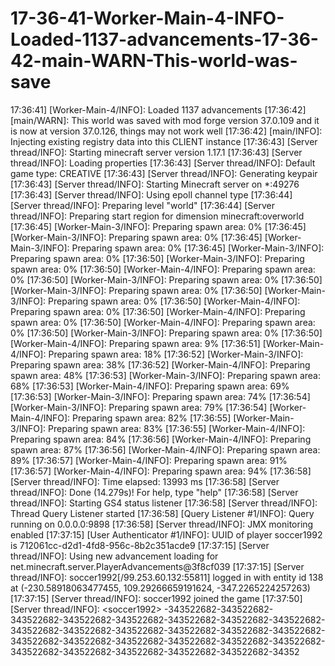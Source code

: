 # 17-36-41-Worker-Main-4-INFO-Loaded-1137-advancements-17-36-42-main-WARN-This-world-was-save
17:36:41] [Worker-Main-4/INFO]: Loaded 1137 advancements [17:36:42] [main/WARN]: This world was saved with mod forge version 37.0.109 and it is now at version 37.0.126, things may not work well [17:36:42] [main/INFO]: Injecting existing registry data into this CLIENT instance [17:36:43] [Server thread/INFO]: Starting minecraft server version 1.17.1 [17:36:43] [Server thread/INFO]: Loading properties [17:36:43] [Server thread/INFO]: Default game type: CREATIVE [17:36:43] [Server thread/INFO]: Generating keypair [17:36:43] [Server thread/INFO]: Starting Minecraft server on *:49276 [17:36:43] [Server thread/INFO]: Using epoll channel type [17:36:44] [Server thread/INFO]: Preparing level "world" [17:36:44] [Server thread/INFO]: Preparing start region for dimension minecraft:overworld [17:36:45] [Worker-Main-3/INFO]: Preparing spawn area: 0% [17:36:45] [Worker-Main-3/INFO]: Preparing spawn area: 0% [17:36:45] [Worker-Main-3/INFO]: Preparing spawn area: 0% [17:36:45] [Worker-Main-3/INFO]: Preparing spawn area: 0% [17:36:50] [Worker-Main-3/INFO]: Preparing spawn area: 0% [17:36:50] [Worker-Main-4/INFO]: Preparing spawn area: 0% [17:36:50] [Worker-Main-3/INFO]: Preparing spawn area: 0% [17:36:50] [Worker-Main-3/INFO]: Preparing spawn area: 0% [17:36:50] [Worker-Main-3/INFO]: Preparing spawn area: 0% [17:36:50] [Worker-Main-4/INFO]: Preparing spawn area: 0% [17:36:50] [Worker-Main-4/INFO]: Preparing spawn area: 0% [17:36:50] [Worker-Main-4/INFO]: Preparing spawn area: 0% [17:36:50] [Worker-Main-3/INFO]: Preparing spawn area: 0% [17:36:50] [Worker-Main-4/INFO]: Preparing spawn area: 9% [17:36:51] [Worker-Main-4/INFO]: Preparing spawn area: 18% [17:36:52] [Worker-Main-3/INFO]: Preparing spawn area: 38% [17:36:52] [Worker-Main-4/INFO]: Preparing spawn area: 48% [17:36:53] [Worker-Main-3/INFO]: Preparing spawn area: 68% [17:36:53] [Worker-Main-4/INFO]: Preparing spawn area: 69% [17:36:53] [Worker-Main-3/INFO]: Preparing spawn area: 74% [17:36:54] [Worker-Main-3/INFO]: Preparing spawn area: 79% [17:36:54] [Worker-Main-4/INFO]: Preparing spawn area: 82% [17:36:55] [Worker-Main-3/INFO]: Preparing spawn area: 83% [17:36:55] [Worker-Main-4/INFO]: Preparing spawn area: 84% [17:36:56] [Worker-Main-4/INFO]: Preparing spawn area: 87% [17:36:56] [Worker-Main-4/INFO]: Preparing spawn area: 89% [17:36:57] [Worker-Main-4/INFO]: Preparing spawn area: 91% [17:36:57] [Worker-Main-4/INFO]: Preparing spawn area: 94% [17:36:58] [Server thread/INFO]: Time elapsed: 13993 ms [17:36:58] [Server thread/INFO]: Done (14.279s)! For help, type "help" [17:36:58] [Server thread/INFO]: Starting GS4 status listener [17:36:58] [Server thread/INFO]: Thread Query Listener started [17:36:58] [Query Listener #1/INFO]: Query running on 0.0.0.0:9898 [17:36:58] [Server thread/INFO]: JMX monitoring enabled [17:37:15] [User Authenticator #1/INFO]: UUID of player soccer1992 is 712061cc-d2d1-4fd8-956c-8b2c351acde9 [17:37:15] [Server thread/INFO]: Using new advancement loading for net.minecraft.server.PlayerAdvancements@3f8cf039 [17:37:15] [Server thread/INFO]: soccer1992[/99.253.60.132:55811] logged in with entity id 138 at (-230.58918063477455, 109.29266659191624, -347.2265224257263) [17:37:15] [Server thread/INFO]: soccer1992 joined the game [17:37:50] [Server thread/INFO]: &lt;soccer1992> -343522682-343522682-343522682-343522682-343522682-343522682-343522682-343522682-343522682-343522682-343522682-343522682-343522682-343522682-343522682-343522682-343522682-343522682-343522682-343522682-343522682-343522682-343522682-343522682-343522682-34352
